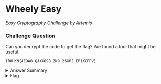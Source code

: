 # Wheely Easy

<i>Easy Cryptography Challenge by Artemis</i>

### Challenge Question

Can you decrypt the code to get the flag? We found a tool that might be useful.

`IR0HKN{AZOA8_QAXXO98_ZN9_26XRJ_EP1XCFPV}`

<details> 
  <summary>Answer Summary</summary>
  <ol>
    <li>Open the index.html provided</li>
    <li>Use the keys 3 and 24</li>
    <li>Decrypt the message by finding the cipher letter in the inner ring, and matching to the letter on the outside ring.</li>
    &emsp;Ex. I --> C
  </ol>
</details>

<details> 
  <summary>Flag</summary>
  &emsp;<b>CLUBEH{4TI42_K4RRI32_TH3_W0RLD_8JVR69JP}</b><br>
  &emsp;<b>clubeh{4TI42_K4RRI32_TH3_W0RLD_8JVR69JP}</b>
</details>
